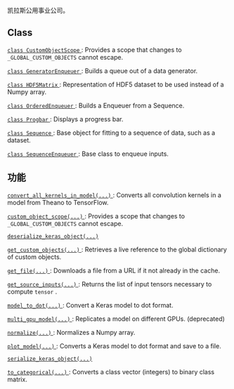 凯拉斯公用事业公司。

## Class 
[ `class CustomObjectScope` ](https://tensorflow.google.cn/api_docs/python/tf/keras/utils/CustomObjectScope): Provides a scope that changes to  `_GLOBAL_CUSTOM_OBJECTS`  cannot escape.

[ `class GeneratorEnqueuer` ](https://tensorflow.google.cn/api_docs/python/tf/keras/utils/GeneratorEnqueuer): Builds a queue out of a data generator.

[ `class HDF5Matrix` ](https://tensorflow.google.cn/api_docs/python/tf/keras/utils/HDF5Matrix): Representation of HDF5 dataset to be used instead of a Numpy array.

[ `class OrderedEnqueuer` ](https://tensorflow.google.cn/api_docs/python/tf/keras/utils/OrderedEnqueuer): Builds a Enqueuer from a Sequence.

[ `class Progbar` ](https://tensorflow.google.cn/api_docs/python/tf/keras/utils/Progbar): Displays a progress bar.

[ `class Sequence` ](https://tensorflow.google.cn/api_docs/python/tf/keras/utils/Sequence): Base object for fitting to a sequence of data, such as a dataset.

[ `class SequenceEnqueuer` ](https://tensorflow.google.cn/api_docs/python/tf/keras/utils/SequenceEnqueuer): Base class to enqueue inputs.

## 功能
[ `convert_all_kernels_in_model(...)` ](https://tensorflow.google.cn/api_docs/python/tf/keras/utils/convert_all_kernels_in_model): Converts all convolution kernels in a model from Theano to TensorFlow.

[ `custom_object_scope(...)` ](https://tensorflow.google.cn/api_docs/python/tf/keras/utils/custom_object_scope): Provides a scope that changes to  `_GLOBAL_CUSTOM_OBJECTS`  cannot escape.

[ `deserialize_keras_object(...)` ](https://tensorflow.google.cn/api_docs/python/tf/keras/utils/deserialize_keras_object)

[ `get_custom_objects(...)` ](https://tensorflow.google.cn/api_docs/python/tf/keras/utils/get_custom_objects): Retrieves a live reference to the global dictionary of custom objects.

[ `get_file(...)` ](https://tensorflow.google.cn/api_docs/python/tf/keras/utils/get_file): Downloads a file from a URL if it not already in the cache.

[ `get_source_inputs(...)` ](https://tensorflow.google.cn/api_docs/python/tf/keras/utils/get_source_inputs): Returns the list of input tensors necessary to compute  `tensor` .

[ `model_to_dot(...)` ](https://tensorflow.google.cn/api_docs/python/tf/keras/utils/model_to_dot): Convert a Keras model to dot format.

[ `multi_gpu_model(...)` ](https://tensorflow.google.cn/api_docs/python/tf/keras/utils/multi_gpu_model): Replicates a model on different GPUs. (deprecated)

[ `normalize(...)` ](https://tensorflow.google.cn/api_docs/python/tf/keras/utils/normalize): Normalizes a Numpy array.

[ `plot_model(...)` ](https://tensorflow.google.cn/api_docs/python/tf/keras/utils/plot_model): Converts a Keras model to dot format and save to a file.

[ `serialize_keras_object(...)` ](https://tensorflow.google.cn/api_docs/python/tf/keras/utils/serialize_keras_object)

[ `to_categorical(...)` ](https://tensorflow.google.cn/api_docs/python/tf/keras/utils/to_categorical): Converts a class vector (integers) to binary class matrix.

